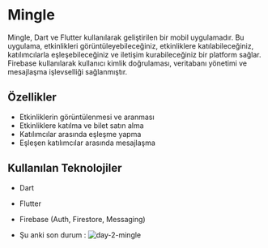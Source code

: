 # Mingle

Mingle, Dart ve Flutter kullanılarak geliştirilen bir mobil uygulamadır. Bu uygulama, etkinlikleri görüntüleyebileceğiniz, etkinliklere katılabileceğiniz, katılımcılarla eşleşebileceğiniz ve iletişim kurabileceğiniz bir platform sağlar. Firebase kullanılarak kullanıcı kimlik doğrulaması, veritabanı yönetimi ve mesajlaşma işlevselliği sağlanmıştır.

## Özellikler

- Etkinliklerin görüntülenmesi ve aranması
- Etkinliklere katılma ve bilet satın alma
- Katılımcılar arasında eşleşme yapma
- Eşleşen katılımcılar arasında mesajlaşma

## Kullanılan Teknolojiler

- Dart
- Flutter
- Firebase (Auth, Firestore, Messaging)

- Şu anki son durum :
![day-2-mingle](https://github.com/eerenyilmazz/mingle/assets/76735938/739a71f5-615d-4ffc-960a-3e8a8f3a9d6d)
